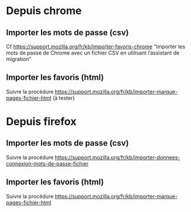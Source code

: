 # Depuis chrome

## Importer les mots de passe (csv)

Cf https://support.mozilla.org/fr/kb/importer-favoris-chrome "Importer les mots de passe de Chrome avec un fichier CSV en utilisant l’assistant de migration"

## Importer les favoris (html)

Suivre la procédure https://support.mozilla.org/fr/kb/importer-marque-pages-fichier-html (à tester)

# Depuis firefox

## Importer les mots de passe (csv)

Suivre la procédure https://support.mozilla.org/fr/kb/importer-donnees-connexion-mots-de-passe-fichier



## Importer les favoris (html)

Suivre la procédure https://support.mozilla.org/fr/kb/importer-marque-pages-fichier-html 